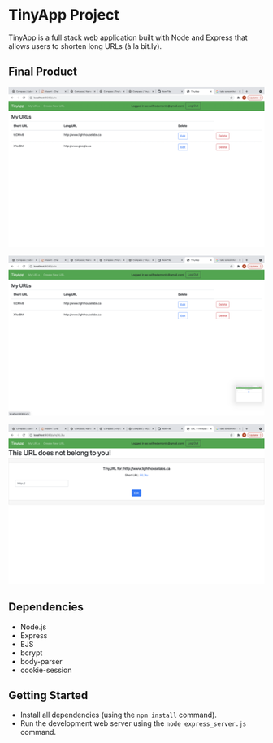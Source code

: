 # TinyApp Project

TinyApp is a full stack web application built with Node and Express that allows users to shorten long URLs (à la bit.ly).

## Final Product

!["screenshot of URLS page"](https://github.com/Emonster97/tinyapp/blob/master/docs/urls_page.png?raw=true)

!["screenshot of editted URLS"](https://github.com/Emonster97/tinyapp/blob/master/docs/editted_urls.png?raw=true)

!["screenshot of a URL not belonging to user"](https://github.com/Emonster97/tinyapp/blob/master/docs/not-your-url.png?raw=true)

## Dependencies

- Node.js
- Express
- EJS
- bcrypt
- body-parser
- cookie-session

## Getting Started

- Install all dependencies (using the `npm install` command).
- Run the development web server using the `node express_server.js` command.
